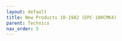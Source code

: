 ```yaml
---
layout: default
title: New Products 10-1982 (EPC-100CMK4)
parent: Technics
nav_order: 5
---
```


<div id="adobe-dc-view" style="height: 80vh;">
	<script src="https://acrobatservices.adobe.com/view-sdk/viewer.js"></script>
	<script type="text/javascript">
		document.addEventListener("adobe_dc_view_sdk.ready", function(){ 
			var adobeDCView = new AdobeDC.View({clientId: "5aca0821dfc443928ce227808de9010e", divId: "adobe-dc-view"});
			adobeDCView.previewFile({
				content:{location: {url: "/assets/pdfs/Technics_NP10-1982_1.pdf"}},
				metaData:{fileName: "Technics_NP10-1982_1.pdf"}
			}, {defaultViewMode: "FIT_WIDTH", showAnnotationTools: false});
		});
	</script>
	<br class="clear"/>
</div>

